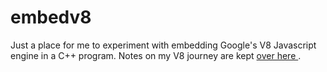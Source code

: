 # embedv8
Just a place for me to experiment with embedding Google's V8 Javascript engine in a C++ program.
Notes on my V8 journey are kept [over here ](https://ronburk.github.io/v8/index.html).
